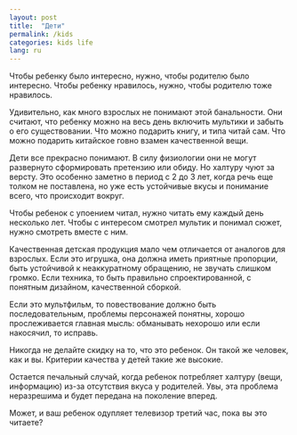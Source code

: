 ```yaml
---
layout: post
title:  "Дети"
permalink: /kids
categories: kids life
lang: ru
---
```


Чтобы ребенку было интересно, нужно, чтобы родителю было интересно. Чтобы
ребенку нравилось, нужно, чтобы родителю тоже нравилось.

Удивительно, как много взрослых не понимают этой банальности. Они считают, что
ребенку можно на весь день включить мультики и забыть о его существовании. Что
можно подарить книгу, и типа читай сам. Что можно подарить китайское говно
взамен качественной вещи.

Дети все прекрасно понимают. В силу физиологии они не могут развернуто
сформировать претензию или обиду. Но халтуру чуют за версту. Это особенно
заметно в период с 2 до 3 лет, когда речь еще толком не поставлена, но уже есть
устойчивые вкусы и понимание всего, что происходит вокруг.

Чтобы ребенок с упоением читал, нужно читать ему каждый день несколько
лет. Чтобы с интересом смотрел мультик и понимал сюжет, нужно смотреть вместе с
ним.

Качественная детская продукция мало чем отличается от аналогов для
взрослых. Если это игрушка, она должна иметь приятные пропорции, быть устойчивой
к неаккуратному обращению, не звучать слишком громко. Если техника, то быть
правильно спроектированной, с понятным дизайном, качественной сборкой.

Если это мультфильм, то повествование должно быть последовательным, проблемы
персонажей понятны, хорошо прослеживается главная мысль: обманывать нехорошо или
если накосячил, то исправь.

Никогда не делайте скидку на то, что это ребенок. Он такой же человек, как и
вы. Критерии качества у детей такие же высокие.

Остается печальный случай, когда ребенок потребляет халтуру (вещи, информацию)
из-за отсутствия вкуса у родителей. Увы, эта проблема неразрешима и будет
передана на поколение вперед.

Может, и ваш ребенок одупляет телевизор третий час, пока вы это читаете?
